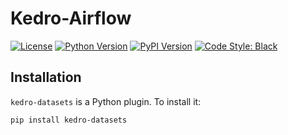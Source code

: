 # Kedro-Airflow

[![License](https://img.shields.io/badge/license-Apache%202.0-blue.svg)](https://opensource.org/licenses/Apache-2.0)
[![Python Version](https://img.shields.io/badge/python-3.7%20%7C%203.8%20%7C%203.9%20%7C%203.10-blue.svg)](https://pypi.org/project/kedro-datasets/)
[![PyPI Version](https://badge.fury.io/py/kedro-datasets.svg)](https://pypi.org/project/kedro-datasets/)
[![Code Style: Black](https://img.shields.io/badge/code%20style-black-black.svg)](https://github.com/ambv/black)


## Installation

`kedro-datasets` is a Python plugin. To install it:

```bash
pip install kedro-datasets
```

